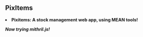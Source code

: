 <h2>PixItems</h2>

<b><li>Pixitems: A stock management web app, using MEAN tools!</li><b>

<i>Now trying mithril.js!</i>

